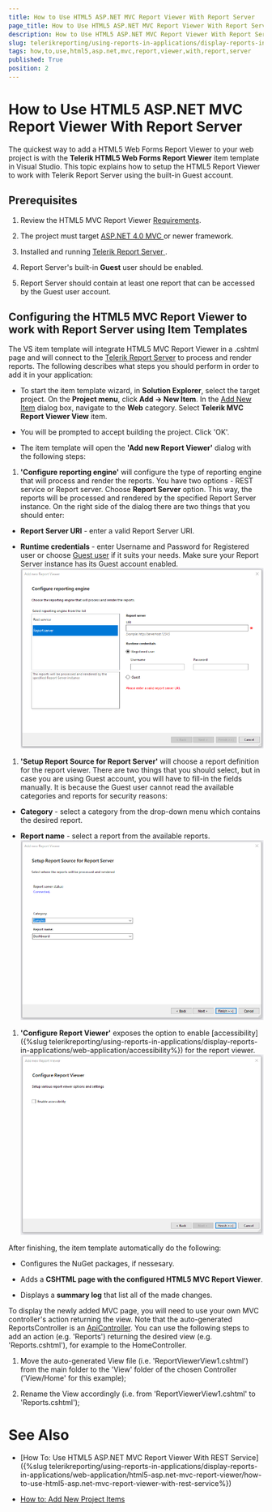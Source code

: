 ```yaml
---
title: How to Use HTML5 ASP.NET MVC Report Viewer With Report Server
page_title: How to Use HTML5 ASP.NET MVC Report Viewer With Report Server | for Telerik Reporting Documentation
description: How to Use HTML5 ASP.NET MVC Report Viewer With Report Server
slug: telerikreporting/using-reports-in-applications/display-reports-in-applications/web-application/html5-asp.net-mvc-report-viewer/how-to-use-html5-asp.net-mvc-report-viewer-with-report-server
tags: how,to,use,html5,asp.net,mvc,report,viewer,with,report,server
published: True
position: 2
---
```


# How to Use HTML5 ASP.NET MVC Report Viewer With Report Server



The quickest way to add a HTML5 Web Forms Report Viewer to your web project is with the         __Telerik HTML5 Web Forms Report Viewer__ item template in Visual Studio.         This topic explains how to setup the HTML5 Report Viewer to work with Telerik Report Server using the built-in Guest account.       

## Prerequisites

1. Review the HTML5 MVC Report Viewer [Requirements](3e9da1df-fdbd-4437-aa87-c3545587a05b).             

1. The project must target               [                   ASP.NET 4.0 MVC                 ](https://dotnet.microsoft.com/apps/aspnet/mvc)               or newer framework.             

1. Installed and running               [                   Telerik Report Server                 ](https://docs.telerik.com/report-server/introduction).             

1. Report Server's built-in __Guest__ user should be enabled.             

1. Report Server should contain at least one report that can be accessed by the Guest user account.             

## Configuring the HTML5 MVC Report Viewer to work with Report Server using Item Templates

The VS item template will integrate HTML5 MVC Report Viewer in a .cshtml page           and will connect to the           [Telerik Report Server](https://docs.telerik.com/report-server/introduction)           to process and render reports.           The following describes what steps you should perform in order to add it in your application:         

* To start the item template wizard, in __Solution Explorer__, select the target project. On the               __Project menu__, click __Add -> New Item__. In the               [Add New Item](https://msdn.microsoft.com/en-us/library/w0572c5b%28v=vs.100%29.aspx)               dialog box, navigate to the __Web__ category. Select __Telerik MVC Report Viewer View__ item.             

* You will be prompted to accept building the project. Click 'OK'.             

* The item template will open the __'Add new Report Viewer'__ dialog with the following steps:             

1. __'Configure reporting engine'__ will configure the type of reporting engine that will process and render the reports.                   You have two options - REST service or Report server. Choose __Report Server__ option. This way, the reports will be                   processed and rendered by the specified Report Server instance. On the right side of the dialog there are two things that you should enter:                 

* __Report Server URI__ - enter a valid Report Server URI.                     

* __Runtime credentials__ - enter Username and Password for Registered user or choose                        [Guest user](https://docs.telerik.com/report-server/implementer-guide/user-management/guest-user) if it suits your needs. Make sure your Report Server instance has its Guest account enabled.                       
  ![item-template-reporting-engine-rs](images/item-template-reporting-engine-rs.png)

1. __'Setup Report Source for Report Server'__ will choose a report definition for the report viewer. There are two things                   that you should select, but in case you are using Guest account, you will have to fill-in the fields manually. It is because the Guest user                    cannot read the available categories and reports for security reasons:                 

* __Category__ - select a category from the drop-down menu which contains the desired report.                     

* __Report name__ - select a report from the available reports.                       
  ![item-template-report-source-rs](images/item-template-report-source-rs.png)

1. __'Configure Report Viewer'__ exposes the option to enable                   [accessibility]({%slug telerikreporting/using-reports-in-applications/display-reports-in-applications/web-application/accessibility%}) for the report viewer.                   
  ![Item Template Accessibility](images/item-template-accessibility.png)

After finishing, the item template automatically do the following:         

* Configures the NuGet packages, if nessesary.             

* Adds a __CSHTML page with the configured HTML5 MVC Report Viewer__.             

* Displays a __summary log__ that list all of the made changes.             

To display the newly added MVC page, you will need to use your own MVC controller's action returning the view. Note that the auto-generated           ReportsController is an           [ApiController](https://msdn.microsoft.com/en-us/library/system.web.http.apicontroller(v=vs.118).aspx).           You can use the following steps to add an action (e.g. 'Reports') returning the desired view (e.g. 'Reports.cshtml'),           for example to the HomeController.         

1. Move the auto-generated View file (i.e. 'ReportViewerView1.cshtml') from the main folder to the 'View' folder of the chosen Controller ('View/Home' for this example);             

1. Rename the View accordingly (i.e. from 'ReportViewerView1.cshtml' to 'Reports.cshtml');             

# See Also


 * [How To: Use HTML5 ASP.NET MVC Report Viewer With REST Service]({%slug telerikreporting/using-reports-in-applications/display-reports-in-applications/web-application/html5-asp.net-mvc-report-viewer/how-to-use-html5-asp.net-mvc-report-viewer-with-rest-service%})

 * [How to: Add New Project Items](https://docs.microsoft.com/en-us/previous-versions/visualstudio/visual-studio-2010/w0572c5b(v=vs.100))
